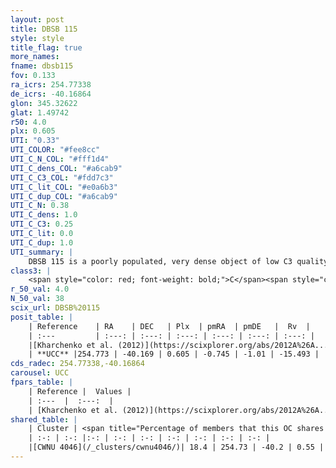 ```yaml
---
layout: post
title: DBSB 115
style: style
title_flag: true
more_names: 
fname: dbsb115
fov: 0.133
ra_icrs: 254.77338
de_icrs: -40.16864
glon: 345.32622
glat: 1.49742
r50: 4.0
plx: 0.605
UTI: "0.33"
UTI_COLOR: "#fee8cc"
UTI_C_N_COL: "#fff1d4"
UTI_C_dens_COL: "#a6cab9"
UTI_C_C3_COL: "#fdd7c3"
UTI_C_lit_COL: "#e0a6b3"
UTI_C_dup_COL: "#a6cab9"
UTI_C_N: 0.38
UTI_C_dens: 1.0
UTI_C_C3: 0.25
UTI_C_lit: 0.0
UTI_C_dup: 1.0
UTI_summary: |
    DBSB 115 is a poorly populated, very dense object of low C3 quality. It is rarely studied in the literature, with no articles listed in the last 13 years. This object shares a small percentage of members with a later reported entry.
class3: |
    <span style="color: red; font-weight: bold;">C</span><span style="color: red; font-weight: bold;">C</span>
r_50_val: 4.0
N_50_val: 38
scix_url: DBSB%20115
posit_table: |
    | Reference    | RA    | DEC   | Plx  | pmRA  | pmDE   |  Rv  |
    | :---         | :---: | :---: | :---: | :---: | :---: | :---: |
    |[Kharchenko et al. (2012)](https://scixplorer.org/abs/2012A%26A...543A.156K) | 254.812 | -40.12 | -- | -5.6 | -3.21 | -- |
    | **UCC** |254.773 | -40.169 | 0.605 | -0.745 | -1.01 | -15.493 | 
cds_radec: 254.77338,-40.16864
carousel: UCC
fpars_table: |
    | Reference |  Values |
    | :---  |  :---:  |
    | [Kharchenko et al. (2012)](https://scixplorer.org/abs/2012A%26A...543A.156K) | `e_bv=1.249, distance=2628, log_age=7.38` |
shared_table: |
    | Cluster | <span title="Percentage of members that this OC shares with the ones listed">%</span>   | RA   | DEC   | Plx   | pmRA  | pmDE  | Rv | UTI |
    | :-: | :-: |:-: | :-: | :-: | :-: | :-: | :-: | :-: |
    |[CWNU 4046](/_clusters/cwnu4046/)| 18.4 | 254.73 | -40.2 | 0.55 | -0.15 | -1.38 | -15.49 |0.46 |
---
```

